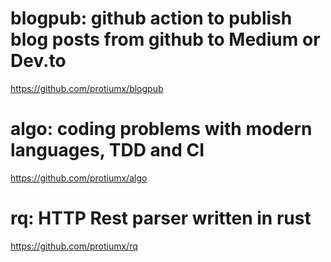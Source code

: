 # blogpub: github action to publish blog posts from github to Medium or Dev.to
https://github.com/protiumx/blogpub

# algo: coding problems with modern languages, TDD and CI
https://github.com/protiumx/algo

# rq: HTTP Rest parser written in rust
https://github.com/protiumx/rq
